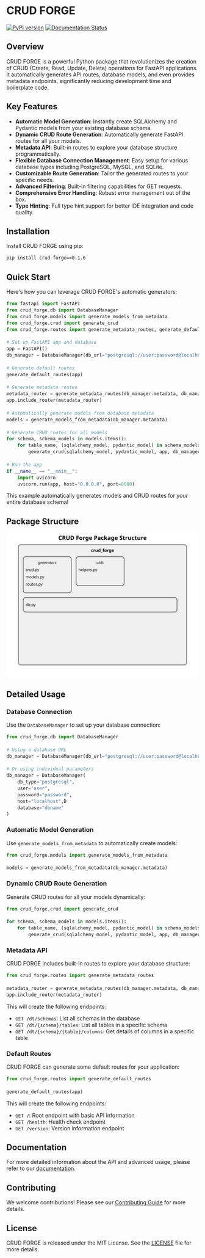 # CRUD FORGE

[![PyPI version](https://badge.fury.io/py/crud-forge.svg)](https://badge.fury.io/py/crud-forge)
[![Documentation Status](https://readthedocs.org/projects/crud-forge/badge/?version=latest)](https://crud-forge.readthedocs.io/en/latest/?badge=latest)

## Overview

CRUD FORGE is a powerful Python package that revolutionizes the creation of CRUD (Create, Read, Update, Delete) operations for FastAPI applications. It automatically generates API routes, database models, and even provides metadata endpoints, significantly reducing development time and boilerplate code.

## Key Features

- **Automatic Model Generation**: Instantly create SQLAlchemy and Pydantic models from your existing database schema.
- **Dynamic CRUD Route Generation**: Automatically generate FastAPI routes for all your models.
- **Metadata API**: Built-in routes to explore your database structure programmatically.
- **Flexible Database Connection Management**: Easy setup for various database types including PostgreSQL, MySQL, and SQLite.
- **Customizable Route Generation**: Tailor the generated routes to your specific needs.
- **Advanced Filtering**: Built-in filtering capabilities for GET requests.
- **Comprehensive Error Handling**: Robust error management out of the box.
- **Type Hinting**: Full type hint support for better IDE integration and code quality.

## Installation

Install CRUD FORGE using pip:

```bash
pip install crud-forge==0.1.6
```

## Quick Start

Here's how you can leverage CRUD FORGE's automatic generators:

```python
from fastapi import FastAPI
from crud_forge.db import DatabaseManager
from crud_forge.models import generate_models_from_metadata
from crud_forge.crud import generate_crud
from crud_forge.routes import generate_metadata_routes, generate_default_routes

# Set up FastAPI app and database
app = FastAPI()
db_manager = DatabaseManager(db_url="postgresql://user:password@localhost/dbname")

# Generate default routes
generate_default_routes(app)

# Generate metadata routes
metadata_router = generate_metadata_routes(db_manager.metadata, db_manager.get_db)
app.include_router(metadata_router)

# Automatically generate models from database metadata
models = generate_models_from_metadata(db_manager.metadata)

# Generate CRUD routes for all models
for schema, schema_models in models.items():
    for table_name, (sqlalchemy_model, pydantic_model) in schema_models.items():
        generate_crud(sqlalchemy_model, pydantic_model, app, db_manager.get_db, tags=[f"{schema}_{table_name}"])

# Run the app
if __name__ == "__main__":
    import uvicorn
    uvicorn.run(app, host="0.0.0.0", port=8000)
```

This example automatically generates models and CRUD routes for your entire database schema!

## Package Structure

![CRUD FORGE MAIN STRUCTURE](docs/images/pkg.svg)

## Detailed Usage

### Database Connection

Use the `DatabaseManager` to set up your database connection:

```python
from crud_forge.db import DatabaseManager

# Using a database URL
db_manager = DatabaseManager(db_url="postgresql://user:password@localhost/dbname")

# Or using individual parameters
db_manager = DatabaseManager(
    db_type="postgresql",
    user="user",
    password="password",
    host="localhost",D
    database="dbname"
)
```

### Automatic Model Generation

Use `generate_models_from_metadata` to automatically create models:

```python
from crud_forge.models import generate_models_from_metadata

models = generate_models_from_metadata(db_manager.metadata)
```

### Dynamic CRUD Route Generation

Generate CRUD routes for all your models dynamically:

```python
from crud_forge.crud import generate_crud

for schema, schema_models in models.items():
    for table_name, (sqlalchemy_model, pydantic_model) in schema_models.items():
        generate_crud(sqlalchemy_model, pydantic_model, app, db_manager.get_db, tags=[f"{schema}_{table_name}"])
```

### Metadata API

CRUD FORGE includes built-in routes to explore your database structure:

```python
from crud_forge.routes import generate_metadata_routes

metadata_router = generate_metadata_routes(db_manager.metadata, db_manager.get_db)
app.include_router(metadata_router)
```

This will create the following endpoints:

- `GET /dt/schemas`: List all schemas in the database
- `GET /dt/{schema}/tables`: List all tables in a specific schema
- `GET /dt/{schema}/{table}/columns`: Get details of columns in a specific table

### Default Routes

CRUD FORGE can generate some default routes for your application:

```python
from crud_forge.routes import generate_default_routes

generate_default_routes(app)
```

This will create the following endpoints:

- `GET /`: Root endpoint with basic API information
- `GET /health`: Health check endpoint
- `GET /version`: Version information endpoint

## Documentation

For more detailed information about the API and advanced usage, please refer to our [documentation](https://crud-forge.readthedocs.io).

## Contributing

We welcome contributions! Please see our [Contributing Guide](CONTRIBUTING.md) for more details.

## License

CRUD FORGE is released under the MIT License. See the [LICENSE](LICENSE) file for more details.